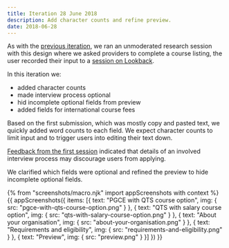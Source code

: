 ```yaml
---
title: Iteration 28 June 2018
description: Add character counts and refine preview.
date: 2018-06-28
---
```

As with the [previous iteration](/publish-teacher-training-courses/iteration-june-26), we ran an unmoderated research session with this design where we asked providers to complete a course listing, the user recorded their input to a [session on Lookback](https://lookback.io/watch/ACpaee3SkiuGxS5CD).

In this iteration we:

* added character counts
* made interview process optional
* hid incomplete optional fields from preview
* added fields for international course fees

Based on the first submission, which was mostly copy and pasted text, we quickly added word counts to each field. We expect character counts to limit input and to trigger users into editing their text down.

[Feedback from the first session](https://docs.google.com/document/d/19zLJb1fplLHmrxZ2VlPsWCfdhqfK0DuoyKjCog8eeAE/edit?usp=sharing) indicated that details of an involved interview process may discourage users from applying.

We clarified which fields were optional and refined the preview to hide incomplete optional fields.

{% from "screenshots/macro.njk" import appScreenshots with context %}
{{ appScreenshots({
  items: [{
    text: "PGCE with QTS course option",
    img: { src: "pgce-with-qts-course-option.png" }
  }, {
    text: "QTS with salary course option",
    img: { src: "qts-with-salary-course-option.png" }
  }, {
    text: "About your organisation",
    img: { src: "about-your-organisation.png" }
  }, {
    text: "Requirements and eligibility",
    img: { src: "requirements-and-eligibility.png" }
  }, {
    text: "Preview",
    img: { src: "preview.png" }
  }]
}) }}
